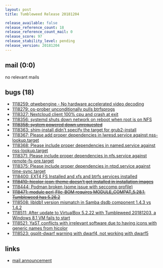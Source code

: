 ```yaml
---
layout: post
title: Tumbleweed Release 20181204

release_available: false
release_reference_count: 18
release_reference_count_mail: 0
release_score: 97
release_stability_level: pending
release_version: 20181204
---
```


## mail (0:0)

no relevant mails

## bugs (18)

<!--more-->

- [1118259: qtwebengine - No hardware accelerated video decoding](https://bugzilla.opensuse.org/show_bug.cgi?id=1118259)
- [1118279: os-prober unconditionally pulls btrfsprogs](https://bugzilla.opensuse.org/show_bug.cgi?id=1118279)
- [1118327: Nextcloud client 100% cpu and crash at exit](https://bugzilla.opensuse.org/show_bug.cgi?id=1118327)
- [1118356: systemd shuts down network on reboot when root is on NFS](https://bugzilla.opensuse.org/show_bug.cgi?id=1118356)
- ~~[1118358: system powered down unrequested](https://bugzilla.opensuse.org/show_bug.cgi?id=1118358)~~
- [1118363: shim-install didn't specify the target for grub2-install](https://bugzilla.opensuse.org/show_bug.cgi?id=1118363)
- [1118367: Please add proper dependencies in lwresd.service against nss-lookup.target](https://bugzilla.opensuse.org/show_bug.cgi?id=1118367)
- [1118368: Please include proper dependencies in named.service against nss-lookup.target](https://bugzilla.opensuse.org/show_bug.cgi?id=1118368)
- [1118371: Please include proper dependencies in nfs.service against remote-fs-pre.target](https://bugzilla.opensuse.org/show_bug.cgi?id=1118371)
- [1118375: Please include proper dependencies in ntpd.service against time-sync.target](https://bugzilla.opensuse.org/show_bug.cgi?id=1118375)
- [1118400: EXT4 FS Installed and xfs and btrfs services installed](https://bugzilla.opensuse.org/show_bug.cgi?id=1118400)
- ~~[1118410: hicolor-icon-theme doesn't get installed in installation images](https://bugzilla.opensuse.org/show_bug.cgi?id=1118410)~~
- [1118444: Podman broken (some issue with seccomp profile)](https://bugzilla.opensuse.org/show_bug.cgi?id=1118444)
- ~~[1118471: module perl-FIle-BOM requires MODULE_COMPAT_5.28.1, Tumbleweed has 5.26.2](https://bugzilla.opensuse.org/show_bug.cgi?id=1118471)~~
- [1118508: libldb1 version mismatch in Samba dsdb component 1.4.3 vs 1.4.2](https://bugzilla.opensuse.org/show_bug.cgi?id=1118508)
- [1118511: After update to VirtualBox 5.2.22 with Tumbleweed 20181203, a Windows 8.1 VM fails to start](https://bugzilla.opensuse.org/show_bug.cgi?id=1118511)
- [1118521: YaST conflicts with irrelevant software due to having icons with generic names from hicolor](https://bugzilla.opensuse.org/show_bug.cgi?id=1118521)
- [1118523: gsplit-dwarf warning with dwarf4, not working with dwarf5](https://bugzilla.opensuse.org/show_bug.cgi?id=1118523)



## links

- [mail announcement](https://lists.opensuse.org/opensuse-factory/2018-12/msg00043.html)
